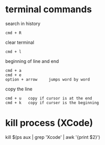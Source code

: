 # terminal commands

search in history
```
cmd + R
```

clear terminal
```
cmd + l
```

beginning of line and end
```
cmd + a
cmd + e
option + arrow     jumps word by word
```

copy the line
```
cmd + u   copy if cursor is at the end
cmd + k   copy if curser is the beginning
```
# kill process (XCode)
kill $(ps aux | grep 'Xcode' | awk '{print $2}')
